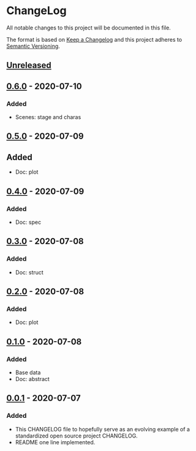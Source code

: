# ChangeLog
All notable changes to this project will be documented in this file.

The format is based on [Keep a Changelog](http://keepachangelog.com/en/1.0.0/)
and this project adheres to [Semantic Versioning](http://semver.org/spec/v2.0.0.html).

## [Unreleased]

## [0.6.0] - 2020-07-10
### Added
- Scenes: stage and charas

## [0.5.0] - 2020-07-09
## Added
- Doc: plot

## [0.4.0] - 2020-07-09
### Added
- Doc: spec

## [0.3.0] - 2020-07-08
### Added
- Doc: struct

## [0.2.0] - 2020-07-08
### Added
- Doc: plot

## [0.1.0] - 2020-07-08
### Added
- Base data
- Doc: abstract

## [0.0.1] - 2020-07-07
### Added
- This CHANGELOG file to hopefully serve as an evolving example of a standardized open source project CHANGELOG.
- README one line implemented.

[Unreleased]: https://github.com/My-Novel-Management/m128-rokudenashi/compare/v0.6.0...HEAD
[0.6.0]: https://github.com/My-Novel-Management/m128-rokudenashi/releases/v0.6.0
[0.5.0]: https://github.com/My-Novel-Management/m128-rokudenashi/releases/v0.5.0
[0.4.0]: https://github.com/My-Novel-Management/m128-rokudenashi/releases/v0.4.0
[0.3.0]: https://github.com/My-Novel-Management/m128-rokudenashi/releases/v0.3.0
[0.2.0]: https://github.com/My-Novel-Management/m128-rokudenashi/releases/v0.2.0
[0.1.0]: https://github.com/My-Novel-Management/m128-rokudenashi/releases/v0.1.0
[0.0.1]: https://github.com/My-Novel-Management/m128-rokudenashi/releases/v0.0.1
